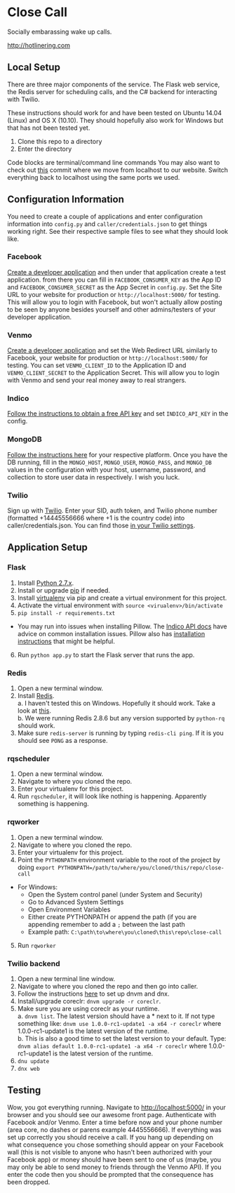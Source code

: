# Close Call

Socially embarassing wake up calls. 

http://hotlinering.com

## Local Setup

There are three major components of the service. The Flask web service, the Redis server for scheduling calls, and the C# backend for interacting with Twilio.

These instructions should work for and have been tested on Ubuntu 14.04 (Linux) and OS X (10.10). They should hopefully also work for Windows but that has not been tested yet.

1. Clone this repo to a directory
2. Enter the directory

Code blocks are terminal/command line commands
You may also want to check out [this](https://github.com/golf1052/close-call/commit/0564dfc8d38eb681191dbe406432ba2610f9b698) commit where we move from localhost to our website. Switch everything back to localhost using the same ports we used.

## Configuration Information
You need to create a couple of applications and enter configuration information into `config.py` and `caller/credentials.json` to get things working right. See their respective sample files to see what they should look like.

### Facebook
[Create a developer application](https://developers.facebook.com/quickstarts/?platform=web) and then under that application create a test application. from there you can fill in `FACEBOOK_CONSUMER_KEY` as the App ID and `FACEBOOK_CONSUMER_SECRET` as the App Secret in `config.py`. Set the Site URL to your website for production or `http://localhost:5000/` for testing. This will allow you to login with Facebook, but won't actually allow posting to be seen by anyone besides yourself and other admins/testers of your developer application.

### Venmo
[Create a developer application](https://venmo.com/account/settings/developer) and set the Web Redirect URL similarly to Facebook, your website for production or `http://localhost:5000/` for testing. You can set `VENMO_CLIENT_ID` to the Application ID and `VENMO_CLIENT_SECRET` to the Application Secret. This will allow you to login with Venmo and send your real money away to real strangers.

### Indico
[Follow the instructions to obtain a free API key](https://www.indico.io/docs) and set `INDICO_API_KEY` in the config.

### MongoDB
[Follow the instructions here](https://docs.mongodb.org/manual/installation/) for your respective platform. Once you have the DB running, fill in the `MONGO_HOST`, `MONGO_USER`, `MONGO_PASS`, and `MONGO_DB` values in the configuration with your host, username, password, and collection to store user data in respectively. I wish you luck.

### Twilio
Sign up with [Twilio](https://www.twilio.com/try-twilio). Enter your SID, auth token, and Twilio phone number (formatted +14445556666 where +1 is the country code) into caller/credentials.json. You can find those [in your Twilio settings](https://www.twilio.com/user/account/settings).

## Application Setup

### Flask
1. Install [Python 2.7.x](https://www.python.org/downloads/).
2. Install or upgrade [pip](https://pip.pypa.io/en/stable/installing/) if needed.
3. Install [virtualenv](http://docs.python-guide.org/en/latest/dev/virtualenvs/) via pip and create a virtual environment for this project.
4. Activate the virtual environment with `source <virualenv>/bin/activate`
5. ```pip install -r requirements.txt```  
  - You may run into issues when installing Pillow. The [Indico API docs](https://indico.io/docs#install_issues) have advice on common installation issues. Pillow also has [installation instructions](http://pillow.readthedocs.org/en/3.0.x/installation.html) that might be helpful.
6. Run ```python app.py``` to start the Flask server that runs the app.

### Redis
1. Open a new terminal window.
2. Install [Redis](http://redis.io/download).  
  a. I haven't tested this on Windows. Hopefully it should work. Take a look at [this](https://github.com/MSOpenTech/Redis).  
  b. We were running Redis 2.8.6 but any version supported by `python-rq` should work.
3. Make sure `redis-server` is running by typing ```redis-cli ping```. If it is you should see `PONG` as a response.

### rqscheduler
1. Open a new terminal window.
2. Navigate to where you cloned the repo.
3. Enter your virtualenv for this project.
4. Run ```rqscheduler```, it will look like nothing is happening. Apparently something is happening.

### rqworker
1. Open a new terminal window.
2. Navigate to where you cloned the repo.
3. Enter your virtualenv for this project.
4. Point the `PYTHONPATH` environment variable to the root of the project by doing ```export PYTHONPATH=/path/to/where/you/cloned/this/repo/close-call```  
  - For Windows:
    * Open the System control panel (under System and Security)
    * Go to Advanced System Settings
    * Open Environment Variables
    * Either create PYTHONPATH or append the path (if you are appending remember to add a ```;``` between the last path
    * Example path: ```C:\path\to\where\you\cloned\this\repo\close-call```
5. Run ```rqworker```

### Twilio backend
1. Open a new terminal line window.
2. Navigate to where you cloned the repo and then go into caller.
3. Follow the instructions [here](https://docs.asp.net/en/latest/getting-started/index.html) to set up dnvm and dnx.
4. Install/upgrade coreclr: ```dnvm upgrade -r coreclr```.
5. Make sure you are using coreclr as your runtime.  
  a. ```dnvm list```. The latest version should have a * next to it. If not type something like: ```dnvm use 1.0.0-rc1-update1 -a x64 -r coreclr``` where 1.0.0-rc1-update1 is the latest version of the runtime.  
  b. This is also a good time to set the latest version to your default. Type: ```dnvm alias default 1.0.0-rc1-update1 -a x64 -r coreclr``` where 1.0.0-rc1-update1 is the latest version of the runtime.
6. ```dnu update```
7. ```dnx web```

## Testing
Wow, you got everything running. Navigate to [http://localhost:5000/](http://localhost:5000/) in your browser and you should see our awesome front page. Authenticate with Facebook and/or Venmo. Enter a time before now and your phone number (area core, no dashes or parens example 4445556666). If everything was set up correctly you should receive a call. If you hang up depending on what consequence you chose something should appear on your Facebook wall (this is not visible to anyone who hasn't been authorized with your Facebook app) or money should have been sent to one of us (maybe, you may only be able to send money to friends through the Venmo API). If you enter the code then you should be prompted that the consequence has been dropped.
